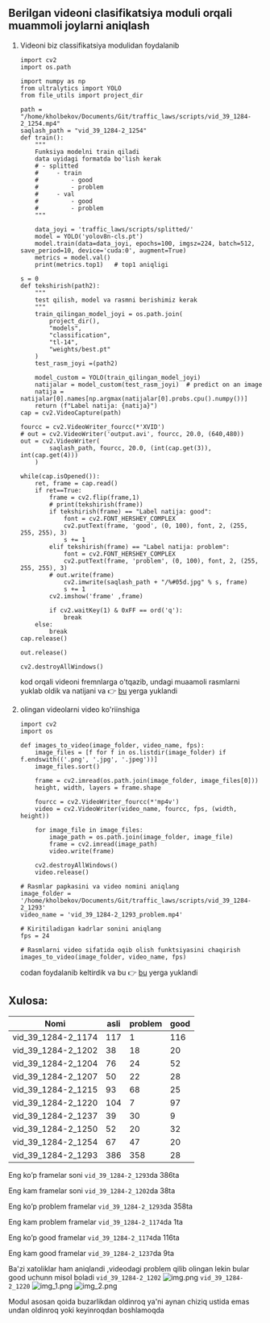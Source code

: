 ## Berilgan videoni clasifikatsiya moduli orqali muammoli joylarni aniqlash

1. Videoni biz classifikatsiya modulidan foydalanib
    ```doctest
    import cv2
    import os.path
    
    import numpy as np
    from ultralytics import YOLO
    from file_utils import project_dir
    
    path = "/home/kholbekov/Documents/Git/traffic_laws/scripts/vid_39_1284-2_1254.mp4"
    saqlash_path = "vid_39_1284-2_1254"
    def train():
        """
        Funksiya modelni train qiladi
        data uyidagi formatda bo'lish kerak
        # - splitted
        #     - train
        #         - good
        #         - problem
        #     - val
        #         - good
        #         - problem
        """
    
        data_joyi = 'traffic_laws/scripts/splitted/'
        model = YOLO('yolov8n-cls.pt')
        model.train(data=data_joyi, epochs=100, imgsz=224, batch=512, save_period=10, device='cuda:0', augment=True)
        metrics = model.val()
        print(metrics.top1)   # top1 aniqligi
    
    s = 0
    def tekshirish(path2):
        """
        test qilish, model va rasmni berishimiz kerak
        """
        train_qilingan_model_joyi = os.path.join(
            project_dir(),
            "models",
            "classification",
            "tl-14",
            "weights/best.pt"
        )
        test_rasm_joyi =(path2)
    
        model_custom = YOLO(train_qilingan_model_joyi)
        natijalar = model_custom(test_rasm_joyi)  # predict on an image
        natija = natijalar[0].names[np.argmax(natijalar[0].probs.cpu().numpy())]
        return (f"Label natija: {natija}")
    cap = cv2.VideoCapture(path)
    
    fourcc = cv2.VideoWriter_fourcc(*'XVID')
    # out = cv2.VideoWriter('output.avi', fourcc, 20.0, (640,480))
    out = cv2.VideoWriter(
            saqlash_path, fourcc, 20.0, (int(cap.get(3)), int(cap.get(4)))
        )
    
    while(cap.isOpened()):
        ret, frame = cap.read()
        if ret==True:
            frame = cv2.flip(frame,1)
            # print(tekshirish(frame))
            if tekshirish(frame) == "Label natija: good":
                font = cv2.FONT_HERSHEY_COMPLEX
                cv2.putText(frame, 'good', (0, 100), font, 2, (255, 255, 255), 3)
                s += 1
            elif tekshirish(frame) == "Label natija: problem":
                font = cv2.FONT_HERSHEY_COMPLEX
                cv2.putText(frame, 'problem', (0, 100), font, 2, (255, 255, 255), 3)
            # out.write(frame)
                cv2.imwrite(saqlash_path + "/%#05d.jpg" % s, frame)
                s += 1
            cv2.imshow('frame' ,frame)
    
            if cv2.waitKey(1) & 0xFF == ord('q'):
                break
        else:
            break
    cap.release()
    
    out.release()
    
    cv2.destroyAllWindows()
    ```
   kod orqali videoni fremnlarga o'tqazib, undagi muaamoli rasmlarni yuklab oldik va natijani va
   👉 [bu](https://drive.google.com/drive/folders/1TyijJpv5I1dOFQlUJkKayGSAhYv015n4) yerga yuklandi

2. olingan videolarni video ko'riinshiga
    ```doctest
    import cv2
    import os
    
    def images_to_video(image_folder, video_name, fps):
        image_files = [f for f in os.listdir(image_folder) if f.endswith(('.png', '.jpg', '.jpeg'))]
        image_files.sort()
    
        frame = cv2.imread(os.path.join(image_folder, image_files[0]))
        height, width, layers = frame.shape
    
        fourcc = cv2.VideoWriter_fourcc(*'mp4v')
        video = cv2.VideoWriter(video_name, fourcc, fps, (width, height))
    
        for image_file in image_files:
            image_path = os.path.join(image_folder, image_file)
            frame = cv2.imread(image_path)
            video.write(frame)
    
        cv2.destroyAllWindows()
        video.release()
    
    # Rasmlar papkasini va video nomini aniqlang
    image_folder = '/home/kholbekov/Documents/Git/traffic_laws/scripts/vid_39_1284-2_1293'
    video_name = 'vid_39_1284-2_1293_problem.mp4'
    
    # Kiritiladigan kadrlar sonini aniqlang
    fps = 24
    
    # Rasmlarni video sifatida oqib olish funktsiyasini chaqirish
    images_to_video(image_folder, video_name, fps)
    
    ```
   codan foydalanib keltirdik va bu 👉 [bu](https://drive.google.com/drive/folders/1lPyXneWOwdVV4Qq-eP9mFpMcaoo-McxF)
   yerga yuklandi

## Xulosa:

| Nomi               | asli | problem | good |
|--------------------|------|---------|------|
| vid_39_1284-2_1174 | 117  | 1       | 116  |
| vid_39_1284-2_1202 | 38   | 18      | 20   |
| vid_39_1284-2_1204 | 76   | 24      | 52   |
| vid_39_1284-2_1207 | 50   | 22      | 28   |
| vid_39_1284-2_1215 | 93   | 68      | 25   |
| vid_39_1284-2_1220 | 104  | 7       | 97   |
| vid_39_1284-2_1237 | 39   | 30      | 9    |
| vid_39_1284-2_1250 | 52   | 20      | 32   |
| vid_39_1284-2_1254 | 67   | 47      | 20   |
| vid_39_1284-2_1293 | 386  | 358     | 28   |

Eng ko’p framelar soni `vid_39_1284-2_1293`da 386ta

Eng kam framelar soni `vid_39_1284-2_1202`da 38ta

Eng ko’p problem framelar `vid_39_1284-2_1293`da 358ta

Eng kam problem framelar `vid_39_1284-2_1174`da 1ta

Eng ko’p good framelar `vid_39_1284-2_1174`da 116ta

Eng kam good framelar `vid_39_1284-2_1237`da 9ta

Ba'zi xatoliklar ham aniqlandi ,videodagi problem qilib olingan lekin bular good uchunn misol boladi
`vid_39_1284-2_1202` 
![img.png](..%2Fdata%2Frasm_joyi%2Fimg.png)
`vid_39_1284-2_1220` 
![img_1.png](..%2Fdata%2Frasm_joyi%2Fimg_1.png)
![img_2.png](..%2Fdata%2Frasm_joyi%2Fimg_2.png)

Modul asosan qoida buzarlikdan oldinroq ya'ni aynan chiziq ustida emas undan oldinroq yoki keyinroqdan boshlamoqda